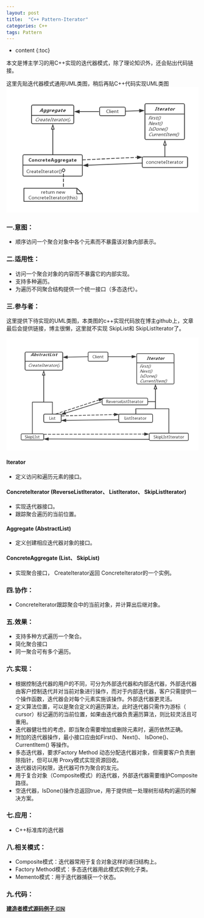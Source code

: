 ```yaml
---
layout: post
title:  "C++ Pattern-Iterator"
categories: C++
tags: Pattern
---
```


* content
{:toc}

本文是博主学习的用C++实现的迭代器模式，除了理论知识外，还会贴出代码链接。





这里先贴迭代器模式通用UML类图，稍后再贴C++代码实现UML类图
![](https://raw.githubusercontent.com/cheng668/image/master/%E8%BF%AD%E4%BB%A3%E5%99%A8%E6%A8%A1%E5%BC%8F1.png)

### 一.意图：

* 顺序访问一个聚合对象中各个元素而不暴露该对象内部表示。

### 二.适用性：

* 访问一个聚合对象的内容而不暴露它的内部实现。
* 支持多种遍历。
* 为遍历不同聚合结构提供一个统一接口（多态迭代）。

### 三.参与者：

这里提供下待实现的UML类图，本类图的c++实现代码放在博主github上，文章最后会提供链接，博主很懒，这里就不实现 SkipList和 SkipListIterator了。

![](https://raw.githubusercontent.com/cheng668/image/master/%E8%BF%AD%E4%BB%A3%E5%99%A8%E6%A8%A1%E5%BC%8F2.png)

#### Iterator
* 定义访问和遍历元素的接口。

#### ConcreteIterator (ReverseListIterator、 ListIterator、 SkipListIterator)
* 实现迭代器接口。
* 跟踪聚合遍历的当前位置。

#### Aggregate (AbstractList)
* 定义创建相应迭代器对象的接口。

#### ConcreteAggregate (List、 SkipList)
* 实现聚合接口， CreateIterator返回 ConcreteIterator的一个实例。

### 四.协作：

* ConcreteIterator跟踪聚合中的当前对象，并计算出后继对象。

### 五.效果：

* 支持多种方式遍历一个聚合。
* 简化聚合接口
* 同一聚合可有多个遍历。

### 六.实现：

* 根据控制迭代器的用户的不同，可分为外部迭代器和内部迭代器，外部迭代器由客户控制迭代并对当前对象进行操作，而对于内部迭代器，客户只需提供一个操作函数，迭代器会对每个元素实施该操作。外部迭代器更灵活。
* 定义算法位置，可以是聚合定义的遍历算法，此时迭代器只需作为游标（ cursor）标记遍历的当前位置，如果由迭代器负责遍历算法，则比较灵活且可重用。
* 迭代器健壮性的考虑，即当聚合需要增加或删除元素时，遍历依然正确。
* 附加的迭代器操作，最小接口应由如First()、 Next()、 IsDone()、 CurrentItem() 等操作。
* 多态迭代器，要求Factory Method 动态分配迭代器对象，但需要客户负责删除指针，但可以用 Proxy模式实现资源回收。
* 迭代器访问权限，迭代器可作为聚合的友元。
* 用于复合对象（Composite模式）的迭代器，外部迭代器需要维护Composite路径。
* 空迭代器，IsDone()操作总返回true，用于提供统一处理树形结构的遍历的解决方案。

### 七.应用：

* C++标准库的迭代器

### 八.相关模式：

* Composite模式：迭代器常用于复合对象这样的递归结构上。
* Factory Method模式：多态迭代器用此模式实例化子类。
* Memento模式：用于迭代器捕获一个状态。

### 九.代码：

**[建造者模式源码例子 🇨🇳](https://github.com/cheng668/Pattern-Iterator)**